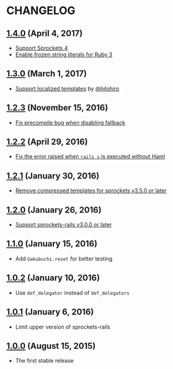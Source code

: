 # CHANGELOG
## [1.4.0](https://github.com/yasaichi/gakubuchi/releases/tag/v1.4.0) (April 4, 2017)
* [Support Sprockets 4](https://github.com/yasaichi/gakubuchi/pull/13)
* [Enable frozen string literals for Ruby 3](https://github.com/yasaichi/gakubuchi/pull/14)

## [1.3.0](https://github.com/yasaichi/gakubuchi/releases/tag/v1.3.0) (March 1, 2017)
* [Support localized templates](https://github.com/yasaichi/gakubuchi/pull/11) by [@hilohiro](https://github.com/hilohiro)

## [1.2.3](https://github.com/yasaichi/gakubuchi/releases/tag/v1.2.3) (November 15, 2016)
* [Fix precompile bug when disabling fallback](https://github.com/yasaichi/gakubuchi/pull/8)

## [1.2.2](https://github.com/yasaichi/gakubuchi/releases/tag/v1.2.2) (April 29, 2016)
* [Fix the error raised when `rails s` is executed without Haml](https://github.com/yasaichi/gakubuchi/pull/5)

## [1.2.1](https://github.com/yasaichi/gakubuchi/releases/tag/v1.2.1) (January 30, 2016)
* [Remove compressed templates for sprockets v3.5.0 or later](https://github.com/yasaichi/gakubuchi/pull/2)

## [1.2.0](https://github.com/yasaichi/gakubuchi/releases/tag/v1.2.0) (January 26, 2016)
* [Support sprockets-rails v3.0.0 or later](https://github.com/yasaichi/gakubuchi/pull/1)

## [1.1.0](https://github.com/yasaichi/gakubuchi/releases/tag/v1.1.0) (January 15, 2016)
* Add `Gakubuchi.reset` for better testing

## [1.0.2](https://github.com/yasaichi/gakubuchi/releases/tag/v1.0.2) (January 10, 2016)
* Use `def_delegator` instead of `def_delegators`

## [1.0.1](https://github.com/yasaichi/gakubuchi/releases/tag/v1.0.1) (January 6, 2016)
* Limit upper version of sprockets-rails

## [1.0.0](https://github.com/yasaichi/gakubuchi/releases/tag/v1.0.0) (August 15, 2015)
* The first stable release
